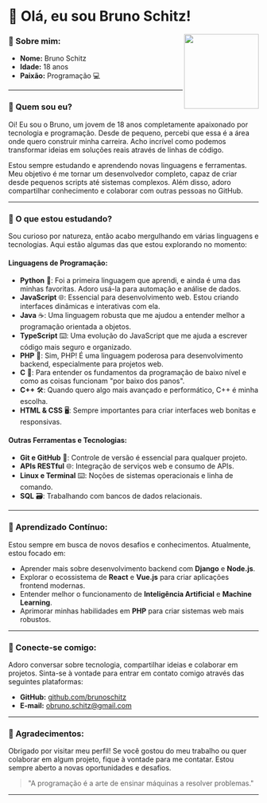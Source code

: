 # 👋 Olá, eu sou Bruno Schitz!

<img align="right" src="https://avatars.githubusercontent.com/u/200044857?v=4" width="150px">

### 🌟 Sobre mim:
- **Nome:** Bruno Schitz  
- **Idade:** 18 anos  
- **Paixão:** Programação 💻  

---

### 🔧 Quem sou eu?
Oi! Eu sou o Bruno, um jovem de 18 anos completamente apaixonado por tecnologia e programação. Desde de pequeno, percebi que essa é a área onde quero construir minha carreira. Acho incrível como podemos transformar ideias em soluções reais através de linhas de código.

Estou sempre estudando e aprendendo novas linguagens e ferramentas. Meu objetivo é me tornar um desenvolvedor completo, capaz de criar desde pequenos scripts até sistemas complexos. Além disso, adoro compartilhar conhecimento e colaborar com outras pessoas no GitHub.

---

### 🚀 O que estou estudando?

Sou curioso por natureza, então acabo mergulhando em várias linguagens e tecnologias. Aqui estão algumas das que estou explorando no momento:

#### Linguagens de Programação:
- **Python** 🐍: Foi a primeira linguagem que aprendi, e ainda é uma das minhas favoritas. Adoro usá-la para automação e análise de dados.
- **JavaScript** 🌐: Essencial para desenvolvimento web. Estou criando interfaces dinâmicas e interativas com ela.
- **Java** ☕: Uma linguagem robusta que me ajudou a entender melhor a programação orientada a objetos.
- **TypeScript** ⌨️: Uma evolução do JavaScript que me ajuda a escrever código mais seguro e organizado.
- **PHP** 🌟: Sim, PHP! É uma linguagem poderosa para desenvolvimento backend, especialmente para projetos web.
- **C** 💾: Para entender os fundamentos da programação de baixo nível e como as coisas funcionam "por baixo dos panos".
- **C++** 🛠️: Quando quero algo mais avançado e performático, C++ é minha escolha.
- **HTML & CSS** 🖥️: Sempre importantes para criar interfaces web bonitas e responsivas.

#### Outras Ferramentas e Tecnologias:
- **Git e GitHub** 📂: Controle de versão é essencial para qualquer projeto.
- **APIs RESTful** 🌐: Integração de serviços web e consumo de APIs.
- **Linux e Terminal** ⌨️: Noções de sistemas operacionais e linha de comando.
- **SQL** 🗃️: Trabalhando com bancos de dados relacionais.

---

### 🌱 Aprendizado Contínuo:
Estou sempre em busca de novos desafios e conhecimentos. Atualmente, estou focado em:
- Aprender mais sobre desenvolvimento backend com **Django** e **Node.js**.
- Explorar o ecossistema de **React** e **Vue.js** para criar aplicações frontend modernas.
- Entender melhor o funcionamento de **Inteligência Artificial** e **Machine Learning**.
- Aprimorar minhas habilidades em **PHP** para criar sistemas web mais robustos.

---

### 🤝 Conecte-se comigo:
Adoro conversar sobre tecnologia, compartilhar ideias e colaborar em projetos. Sinta-se à vontade para entrar em contato comigo através das seguintes plataformas:

- **GitHub:** [github.com/brunoschitz](https://github.com/brunoschitz)  
- **E-mail:** [obruno.schitz@gmail.com](mailto:obruno.schitz@gmail.com)  

---

### 🙌 Agradecimentos:
Obrigado por visitar meu perfil! Se você gostou do meu trabalho ou quer colaborar em algum projeto, fique à vontade para me contatar. Estou sempre aberto a novas oportunidades e desafios.

> "A programação é a arte de ensinar máquinas a resolver problemas."

---
